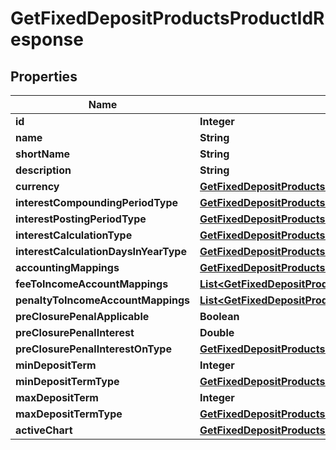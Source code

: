 # GetFixedDepositProductsProductIdResponse

## Properties
Name | Type | Description | Notes
------------ | ------------- | ------------- | -------------
**id** | **Integer** |  |  [optional]
**name** | **String** |  |  [optional]
**shortName** | **String** |  |  [optional]
**description** | **String** |  |  [optional]
**currency** | [**GetFixedDepositProductsProductIdCurrency**](GetFixedDepositProductsProductIdCurrency.md) |  |  [optional]
**interestCompoundingPeriodType** | [**GetFixedDepositProductsProductIdInterestCompoundingPeriodType**](GetFixedDepositProductsProductIdInterestCompoundingPeriodType.md) |  |  [optional]
**interestPostingPeriodType** | [**GetFixedDepositProductsInterestPostingPeriodType**](GetFixedDepositProductsInterestPostingPeriodType.md) |  |  [optional]
**interestCalculationType** | [**GetFixedDepositProductsInterestCalculationType**](GetFixedDepositProductsInterestCalculationType.md) |  |  [optional]
**interestCalculationDaysInYearType** | [**GetFixedDepositProductsInterestCalculationDaysInYearType**](GetFixedDepositProductsInterestCalculationDaysInYearType.md) |  |  [optional]
**accountingMappings** | [**GetFixedDepositProductsProductIdAccountingMappings**](GetFixedDepositProductsProductIdAccountingMappings.md) |  |  [optional]
**feeToIncomeAccountMappings** | [**List&lt;GetFixedDepositProductsProductIdFeeToIncomeAccountMappings&gt;**](GetFixedDepositProductsProductIdFeeToIncomeAccountMappings.md) |  |  [optional]
**penaltyToIncomeAccountMappings** | [**List&lt;GetFixedDepositProductsProductIdPenaltyToIncomeAccountMappings&gt;**](GetFixedDepositProductsProductIdPenaltyToIncomeAccountMappings.md) |  |  [optional]
**preClosurePenalApplicable** | **Boolean** |  |  [optional]
**preClosurePenalInterest** | **Double** |  |  [optional]
**preClosurePenalInterestOnType** | [**GetFixedDepositProductsProductIdPreClosurePenalInterestOnType**](GetFixedDepositProductsProductIdPreClosurePenalInterestOnType.md) |  |  [optional]
**minDepositTerm** | **Integer** |  |  [optional]
**minDepositTermType** | [**GetFixedDepositProductsProductIdMinDepositTermType**](GetFixedDepositProductsProductIdMinDepositTermType.md) |  |  [optional]
**maxDepositTerm** | **Integer** |  |  [optional]
**maxDepositTermType** | [**GetFixedDepositProductsProductIdMaxDepositTermType**](GetFixedDepositProductsProductIdMaxDepositTermType.md) |  |  [optional]
**activeChart** | [**GetFixedDepositProductsProductIdActiveChart**](GetFixedDepositProductsProductIdActiveChart.md) |  |  [optional]
